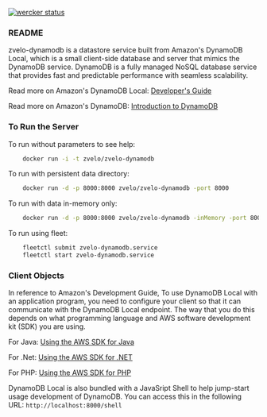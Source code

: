 [![wercker status](https://app.wercker.com/status/bfc983f0e36f3ee6a72e05aeaa603af5/s "wercker status")](https://app.wercker.com/project/bykey/bfc983f0e36f3ee6a72e05aeaa603af5)

### README

zvelo-dynamodb is a datastore service built from Amazon's DynamoDB Local, which is a small client-side database and server that mimics the DynamoDB service. DynamoDB is a fully managed NoSQL database service that provides fast and predictable performance with seamless scalability.

Read more on Amazon's DynamoDB Local: [Developer's Guide](http://docs.aws.amazon.com/amazondynamodb/latest/developerguide/Tools.DynamoDBLocal.html)

Read more on Amazon's DynamoDB: [Introduction to DynamoDB](http://docs.aws.amazon.com/amazondynamodb/latest/developerguide/Introduction.html)

### To Run the Server

To run without parameters to see help:
```bash
	docker run -i -t zvelo/zvelo-dynamodb
```

To run with persistent data directory:
```bash
	docker run -d -p 8000:8000 zvelo/zvelo-dynamodb -port 8000
```

To run with data in-memory only:
```bash
	docker run -d -p 8000:8000 zvelo/zvelo-dynamodb -inMemory -port 8000
```

To run using fleet:
```bash
    fleetctl submit zvelo-dynamodb.service
    fleetctl start zvelo-dynamodb.service
```

### Client Objects

In reference to Amazon's Development Guide, To use DynamoDB Local with an application program, you need to configure your client so that it can communicate with the DynamoDB Local endpoint. The way that you do this depends on what programming language and AWS software development kit (SDK) you are using.

For Java: [Using the AWS SDK for Java](http://docs.aws.amazon.com/amazondynamodb/latest/developerguide/AboutJava.html)

For .Net: [Using the AWS SDK for .NET](http://docs.aws.amazon.com/amazondynamodb/latest/developerguide/UsingAWSsdkForDotNet.html)

For  PHP: [Using the AWS SDK for PHP](http://docs.aws.amazon.com/amazondynamodb/latest/developerguide/UsingAWSSDK.html)


DynamoDB Local is also bundled with a JavaSript Shell to help jump-start usage development of DynamoDB. 
You can access this in the following URL: `http://localhost:8000/shell`


